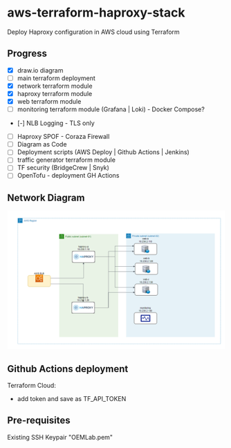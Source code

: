 # aws-terraform-haproxy-stack

Deploy Haproxy configuration in AWS cloud using Terraform

## Progress

- [X] draw.io diagram
- [ ] main terraform deployment
- [X] network terraform module
- [X] haproxy terraform module
- [X] web terraform module
- [ ] monitoring terraform module (Grafana | Loki) - Docker Compose?
- [-] NLB Logging - TLS only
- [ ] Haproxy SPOF - Coraza Firewall
- [ ] Diagram as Code
- [ ] Deployment scripts (AWS Deploy | Github Actions | Jenkins)
- [ ] traffic generator terraform module
- [ ] TF security (BridgeCrew | Snyk)
- [ ] OpenTofu - deployment GH Actions

## Network Diagram

![Network diagram](network-diagram.png)

## Github Actions deployment

Terraform Cloud:

- add token and save as TF_API_TOKEN

## Pre-requisites

Existing SSH Keypair "OEMLab.pem"
